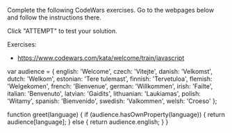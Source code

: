 Complete the following CodeWars exercises. Go to the webpages below and follow the instructions there.

Click "ATTEMPT" to test your solution.

Exercises:

- https://www.codewars.com/kata/welcome/train/javascript

var audience = {
english: 'Welcome',
czech: 'Vitejte',
danish: 'Velkomst',
dutch: 'Welkom',
estonian: 'Tere tulemast',
finnish: 'Tervetuloa',
flemish: 'Welgekomen',
french: 'Bienvenue',
german: 'Willkommen',
irish: 'Failte',
italian: 'Benvenuto',
latvian: 'Gaidits',
lithuanian: 'Laukiamas',
polish: 'Witamy',
spanish: 'Bienvenido',
swedish: 'Valkommen',
welsh: 'Croeso'
};

function greet(language) {
if (audience.hasOwnProperty(language)) {
return audience[language];
} else {
return audience.english;
}
}
